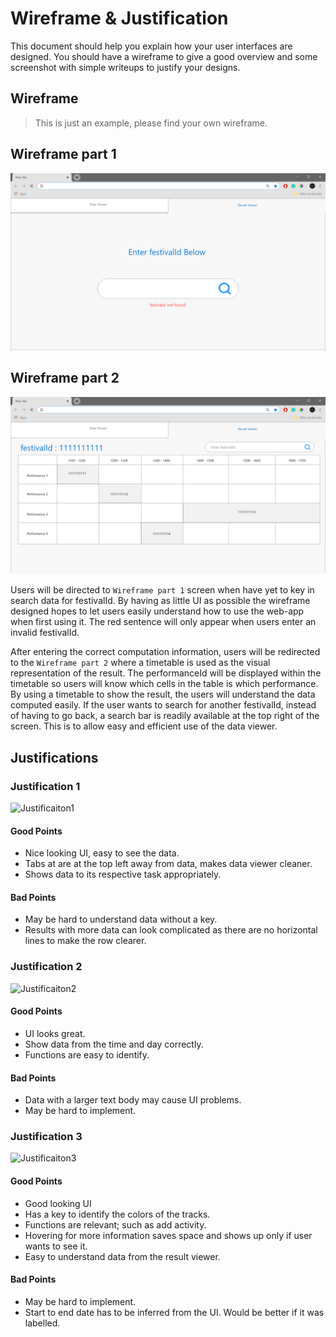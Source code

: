 # Wireframe & Justification

This document should help you explain how your user interfaces are designed. You should have a wireframe to give a good overview and some screenshot with simple writeups to justify your designs.

## Wireframe

> This is just an example, please find your own wireframe.

## Wireframe part 1
![Wireframe](assets/basic-wireframe-result-viewer-frontend-1.png)

## Wireframe part 2
![Wireframe](assets/basic-wireframe-result-viewer-frontend-2.png)

  Users will be directed to `Wireframe part 1` screen when have yet to key in search data for festivalId. By having as little UI as possible the wireframe designed hopes to let users easily understand how to use the web-app when first using it. The red sentence will only appear when users enter an invalid festivalId.
  
  After entering the correct computation information, users will be redirected to the `Wireframe part 2` where a timetable is used as the visual representation of the result. The performanceId will be displayed within the timetable so users will know which cells in the table is which performance. By using a timetable to show the result, the users will understand the data computed easily. If the user wants to search for another festivalId, instead of having to go back, a search bar is readily available at the top right of the screen. This is to allow easy and efficient use of the data viewer.

## Justifications

### Justification 1
![Justificaiton1](https://assets-global.website-files.com/5a5399a10a77cc0001b18774/5d558e514de4fb7e265517a5_Graphic-hero-chart-homepage%402x-p-800.png)

#### Good Points
- Nice looking UI, easy to see the data.
- Tabs at are at the top left away from data, makes data viewer cleaner.
- Shows data to its respective task appropriately.

#### Bad Points
- May be hard to understand data without a key.
- Results with more data can look complicated as there are no horizontal lines to make the row clearer.

### Justification 2

![Justificaiton2](https://cdn.dribbble.com/users/443226/screenshots/2849109/task_page_calendar_view.jpg)

#### Good Points

- UI looks great.
- Show data from the time and day correctly.
- Functions are easy to identify.

#### Bad Points

- Data with a larger text body may cause UI problems.
- May be hard to implement.

### Justification 3

![Justificaiton3](https://media.discordapp.net/attachments/340803505952653312/706487863725916240/preview.png?width=779&height=584)

#### Good Points
- Good looking UI
- Has a key to identify the colors of the tracks.
- Functions are relevant; such as add activity.
- Hovering for more information saves space and shows up only if user wants to see it.
- Easy to understand data from the result viewer.

#### Bad Points
- May be hard to implement.
- Start to end date has to be inferred from the UI. Would be better if it was labelled.
